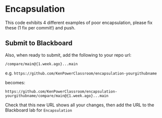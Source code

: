 # Encapsulation

This code exhibits 4 different examples of poor encapsulation, please fix these (1 fix per commit!) and push. 

## Submit to Blackboard

Also, when ready to submit, add the following to your repo url:

`/compare/main@{1.week.ago}...main`

e.g. `https://github.com/KenPowerClassroom/encapsulation-yourgithubname` 

becomes:

`https://github.com/KenPowerClassroom/encapsulation-yourgithubname/compare/main@{1.week.ago}...main`

Check that this new URL shows all your changes, then add the URL to the  Blackboard lab for `Encapsulation`
